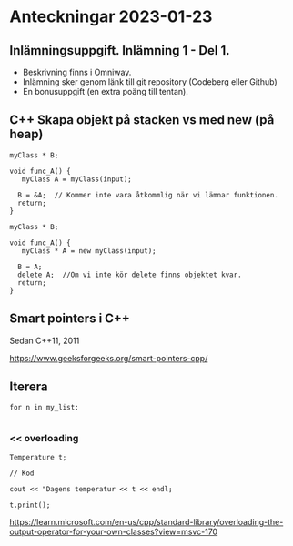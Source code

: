 # Anteckningar 2023-01-23

## Inlämningsuppgift. Inlämning 1 - Del 1.
 
 - Beskrivning finns i Omniway.
 - Inlämning sker genom länk till git repository (Codeberg eller Github)
 - En bonusuppgift (en extra poäng till tentan).

## C++ Skapa objekt på stacken vs med new (på heap) 

```
myClass * B;

void func_A() {
   myClass A = myClass(input);

  B = &A;  // Kommer inte vara åtkommlig när vi lämnar funktionen.
  return; 
}
```

```
myClass * B;

void func_A() {
   myClass * A = new myClass(input);

  B = A;
  delete A;  //Om vi inte kör delete finns objektet kvar.
  return; 
}
```

## Smart pointers i C++
Sedan C++11, 2011

https://www.geeksforgeeks.org/smart-pointers-cpp/

## Iterera

```
for n in my_list:
  
```

### << overloading

```
Temperature t;

// Kod

cout << "Dagens temperatur << t << endl;

t.print();
```

https://learn.microsoft.com/en-us/cpp/standard-library/overloading-the-output-operator-for-your-own-classes?view=msvc-170



